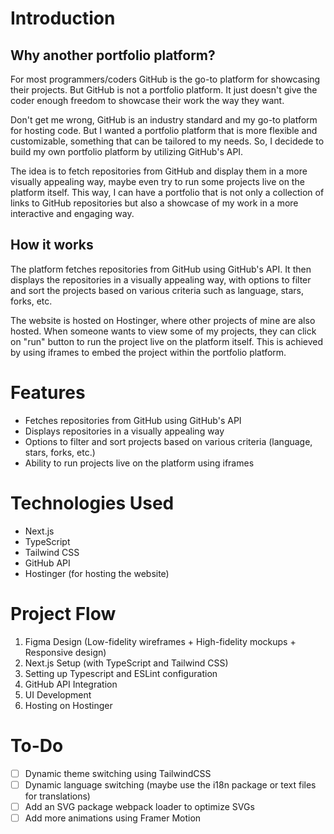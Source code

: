 # Introduction
## Why another portfolio platform?
For most programmers/coders GitHub is the go-to platform for showcasing their projects. But GitHub is not a portfolio platform. It just doesn't give the coder enough freedom to showcase their work the way they want.

Don't get me wrong, GitHub is an industry standard and my go-to platform for hosting code. But I wanted a portfolio platform that is more flexible and customizable, something that can be tailored to my needs. So, I decidede to build my own portfolio platform by utilizing GitHub's API.

The idea is to fetch repositories from GitHub and display them in a more visually appealing way, maybe even try to run some projects live on the platform itself. This way, I can have a portfolio that is not only a collection of links to GitHub repositories but also a showcase of my work in a more interactive and engaging way.

## How it works
The platform fetches repositories from GitHub using GitHub's API. It then displays the repositories in a visually appealing way, with options to filter and sort the projects based on various criteria such as language, stars, forks, etc.

The website is hosted on Hostinger, where other projects of mine are also hosted. When someone wants to view some of my projects, they can click on "run" button to run the project live on the platform itself. This is achieved by using iframes to embed the project within the portfolio platform.

# Features
- Fetches repositories from GitHub using GitHub's API
- Displays repositories in a visually appealing way
- Options to filter and sort projects based on various criteria (language, stars, forks, etc.)
- Ability to run projects live on the platform using iframes

# Technologies Used
- Next.js
- TypeScript
- Tailwind CSS
- GitHub API
- Hostinger (for hosting the website)

# Project Flow
1. Figma Design (Low-fidelity wireframes + High-fidelity mockups + Responsive design)
2. Next.js Setup (with TypeScript and Tailwind CSS)
3. Setting up Typescript and ESLint configuration
4. GitHub API Integration
5. UI Development
6. Hosting on Hostinger

# To-Do
- [ ] Dynamic theme switching using TailwindCSS
- [ ] Dynamic language switching (maybe use the i18n package or text files for translations)
- [ ] Add an SVG package webpack loader to optimize SVGs
- [ ] Add more animations using Framer Motion